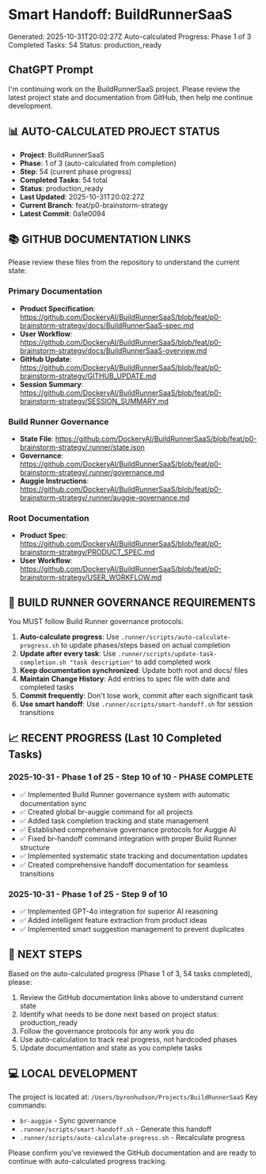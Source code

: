 # Smart Handoff: BuildRunnerSaaS

Generated: 2025-10-31T20:02:27Z
Auto-calculated Progress: Phase 1 of 3
Completed Tasks: 54
Status: production_ready

## ChatGPT Prompt

I'm continuing work on the BuildRunnerSaaS project. Please review the latest project state and documentation from GitHub, then help me continue development.

## 📊 AUTO-CALCULATED PROJECT STATUS
- **Project**: BuildRunnerSaaS
- **Phase**: 1 of 3 (auto-calculated from completion)
- **Step**: 54 (current phase progress)
- **Completed Tasks**: 54 total
- **Status**: production_ready
- **Last Updated**: 2025-10-31T20:02:27Z
- **Current Branch**: feat/p0-brainstorm-strategy
- **Latest Commit**: 0a1e0094

## 📚 GITHUB DOCUMENTATION LINKS
Please review these files from the repository to understand the current state:

### Primary Documentation
- **Product Specification**: https://github.com/DockeryAI/BuildRunnerSaaS/blob/feat/p0-brainstorm-strategy/docs/BuildRunnerSaaS-spec.md
- **User Workflow**: https://github.com/DockeryAI/BuildRunnerSaaS/blob/feat/p0-brainstorm-strategy/docs/BuildRunnerSaaS-overview.md
- **GitHub Update**: https://github.com/DockeryAI/BuildRunnerSaaS/blob/feat/p0-brainstorm-strategy/GITHUB_UPDATE.md
- **Session Summary**: https://github.com/DockeryAI/BuildRunnerSaaS/blob/feat/p0-brainstorm-strategy/SESSION_SUMMARY.md

### Build Runner Governance
- **State File**: https://github.com/DockeryAI/BuildRunnerSaaS/blob/feat/p0-brainstorm-strategy/.runner/state.json
- **Governance**: https://github.com/DockeryAI/BuildRunnerSaaS/blob/feat/p0-brainstorm-strategy/.runner/governance.md
- **Auggie Instructions**: https://github.com/DockeryAI/BuildRunnerSaaS/blob/feat/p0-brainstorm-strategy/.runner/auggie-governance.md

### Root Documentation
- **Product Spec**: https://github.com/DockeryAI/BuildRunnerSaaS/blob/feat/p0-brainstorm-strategy/PRODUCT_SPEC.md
- **User Workflow**: https://github.com/DockeryAI/BuildRunnerSaaS/blob/feat/p0-brainstorm-strategy/USER_WORKFLOW.md

## 🎯 BUILD RUNNER GOVERNANCE REQUIREMENTS

You MUST follow Build Runner governance protocols:

1. **Auto-calculate progress**: Use `.runner/scripts/auto-calculate-progress.sh` to update phases/steps based on actual completion
2. **Update after every task**: Use `.runner/scripts/update-task-completion.sh "task description"` to add completed work
3. **Keep documentation synchronized**: Update both root and docs/ files
4. **Maintain Change History**: Add entries to spec file with date and completed tasks
5. **Commit frequently**: Don't lose work, commit after each significant task
6. **Use smart handoff**: Use `.runner/scripts/smart-handoff.sh` for session transitions

## 📈 RECENT PROGRESS (Last 10 Completed Tasks)

### 2025-10-31 - Phase 1 of 25 - Step 10 of 10 - PHASE COMPLETE
- ✅ Implemented Build Runner governance system with automatic documentation sync
- ✅ Created global br-auggie command for all projects
- ✅ Added task completion tracking and state management
- ✅ Established comprehensive governance protocols for Auggie AI
- ✅ Fixed br-handoff command integration with proper Build Runner structure
- ✅ Implemented systematic state tracking and documentation updates
- ✅ Created comprehensive handoff documentation for seamless transitions

### 2025-10-31 - Phase 1 of 25 - Step 9 of 10
- ✅ Implemented GPT-4o integration for superior AI reasoning
- ✅ Added intelligent feature extraction from product ideas
- ✅ Implemented smart suggestion management to prevent duplicates

## 🚀 NEXT STEPS
Based on the auto-calculated progress (Phase 1 of 3, 54 tasks completed), please:

1. Review the GitHub documentation links above to understand current state
2. Identify what needs to be done next based on project status: production_ready
3. Follow the governance protocols for any work you do
4. Use auto-calculation to track real progress, not hardcoded phases
5. Update documentation and state as you complete tasks

## 💻 LOCAL DEVELOPMENT
The project is located at: `/Users/byronhudson/Projects/BuildRunnerSaaS`
Key commands:
- `br-auggie` - Sync governance
- `.runner/scripts/smart-handoff.sh` - Generate this handoff
- `.runner/scripts/auto-calculate-progress.sh` - Recalculate progress

Please confirm you've reviewed the GitHub documentation and are ready to continue with auto-calculated progress tracking.
